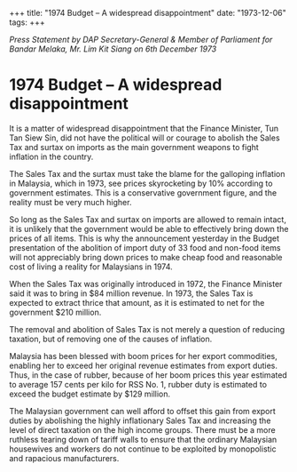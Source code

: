 +++ 
title: "1974 Budget – A widespread disappointment"
date: "1973-12-06"
tags:
+++

_Press Statement by DAP Secretary-General & Member of Parliament for Bandar Melaka, Mr. Lim Kit Siang on 6th December 1973_

# 1974 Budget – A widespread disappointment

It is a matter of widespread disappointment that the Finance Minister, Tun Tan Siew Sin, did not have the political will or courage to abolish the Sales Tax and surtax on imports as the main government weapons to fight inflation in the country.

The Sales Tax and the surtax must take the blame for the galloping inflation in Malaysia, which in 1973, see prices skyrocketing by 10% according to government estimates. This is a conservative government figure, and the reality must be very much higher.

So long as the Sales Tax and surtax on imports are allowed to remain intact, it is unlikely that the government would be able to effectively bring down the prices of all items. This is why the announcement yesterday in the Budget presentation of the abolition of import duty of 33 food and non-food items will not appreciably bring down prices to make cheap food and reasonable cost of living a reality for Malaysians in 1974.</u>

When the Sales Tax was originally introduced in 1972, the Finance Minister said it was to bring in $84 million revenue. In 1973, the Sales Tax is expected to extract thrice that amount, as it is estimated to net for the government $210 million.

The removal and abolition of Sales Tax is not merely a question of reducing taxation, but of removing one of the causes of inflation.

Malaysia has been blessed with boom prices for her export commodities, enabling her to exceed her original revenue estimates from export duties. Thus, in the case of rubber, because of her boom prices this year estimated to average 157 cents per kilo for RSS No. 1, rubber duty is estimated to exceed the budget estimate by $129 million.

The Malaysian government can well afford to offset this gain from export duties by abolishing the highly inflationary Sales Tax and increasing the level of direct taxation on the high income groups. There must be a more ruthless tearing down of tariff walls to ensure that the ordinary Malaysian housewives and workers do not continue to be exploited by monopolistic and rapacious manufacturers.
 
